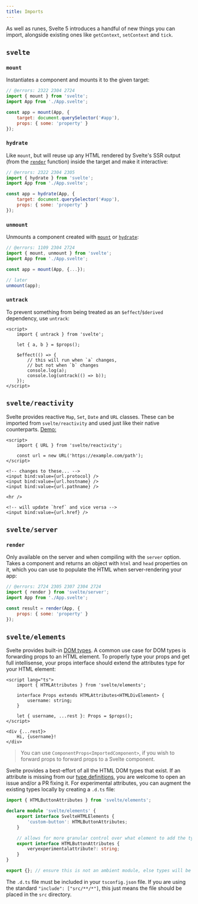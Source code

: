 ```yaml
---
title: Imports
---
```


As well as runes, Svelte 5 introduces a handful of new things you can import, alongside existing ones like `getContext`, `setContext` and `tick`.

## `svelte`

### `mount`

Instantiates a component and mounts it to the given target:

```js
// @errors: 2322 2304 2724
import { mount } from 'svelte';
import App from './App.svelte';

const app = mount(App, {
	target: document.querySelector('#app'),
	props: { some: 'property' }
});
```

### `hydrate`

Like `mount`, but will reuse up any HTML rendered by Svelte's SSR output (from the [`render`](#svelte-server-render) function) inside the target and make it interactive:

```js
// @errors: 2322 2304 2305
import { hydrate } from 'svelte';
import App from './App.svelte';

const app = hydrate(App, {
	target: document.querySelector('#app'),
	props: { some: 'property' }
});
```

### `unmount`

Unmounts a component created with [`mount`](#svelte-mount) or [`hydrate`](#svelte-hydrate):

```js
// @errors: 1109 2304 2724
import { mount, unmount } from 'svelte';
import App from './App.svelte';

const app = mount(App, {...});

// later
unmount(app);
```

### `untrack`

To prevent something from being treated as an `$effect`/`$derived` dependency, use `untrack`:

```svelte
<script>
	import { untrack } from 'svelte';

	let { a, b } = $props();

	$effect(() => {
		// this will run when `a` changes,
		// but not when `b` changes
		console.log(a);
		console.log(untrack(() => b));
	});
</script>
```

## `svelte/reactivity`

Svelte provides reactive `Map`, `Set`, `Date` and `URL` classes. These can be imported from `svelte/reactivity` and used just like their native counterparts. [Demo:](https://svelte-5-preview.vercel.app/#H4sIAAAAAAAAE32QzWrDMBCEX2Wri1uo7bvrBHrvqdBTUogqryuBfhZp5SQYv3slSsmpOc7uN8zsrmI2FpMYDqvw0qEYxCuReBZ8pSrSgpax6BRyVHUyJhUN8f7oj2wchciwwsf7G2wwx-Cg-bX0EaVisxi-Ni-FLbQKPjHkaGEHHs_V9NhoZkpD3-NFOrLYqeB6kqybp-Ia-1uYHx_aFpSW_hsTcADWmLDrOmjbsh-Np8zwZfw0LNJm3K0lqaMYOKhgt_8RHRLX0-8gtdAfUiAdb4XOxlrINElGOOmI8wmkn2AxCmHBmOTdetWw7ct7XZjMbHASA8eM2-f2A-JarmyZAQAA)

```svelte
<script>
	import { URL } from 'svelte/reactivity';

	const url = new URL('https://example.com/path');
</script>

<!-- changes to these... -->
<input bind:value={url.protocol} />
<input bind:value={url.hostname} />
<input bind:value={url.pathname} />

<hr />

<!-- will update `href` and vice versa -->
<input bind:value={url.href} />
```

## `svelte/server`

### `render`

Only available on the server and when compiling with the `server` option. Takes a component and returns an object with `html` and `head` properties on it, which you can use to populate the HTML when server-rendering your app:

```js
// @errors: 2724 2305 2307 2304 2724
import { render } from 'svelte/server';
import App from './App.svelte';

const result = render(App, {
	props: { some: 'property' }
});
```

## `svelte/elements`

Svelte provides built-in [DOM types](https://github.com/sveltejs/svelte/blob/master/packages/svelte/elements.d.ts). A common use case for DOM types is forwarding props to an HTML element. To properly type your props and get full intellisense, your props interface should extend the attributes type for your HTML element:

```svelte
<script lang="ts">
	import { HTMLAttributes } from 'svelte/elements';

	interface Props extends HTMLAttributes<HTMLDivElement> {
		username: string;
	}

	let { username, ...rest }: Props = $props();
</script>

<div {...rest}>
	Hi, {username}!
</div>
```

> You can use `ComponentProps<ImportedComponent>`, if you wish to forward props to forward props to a Svelte component.

Svelte provides a best-effort of all the HTML DOM types that exist. If an attribute is missing from our [type definitions](https://github.com/sveltejs/svelte/blob/master/packages/svelte/elements.d.ts), you are welcome to open an issue and/or a PR fixing it. For experimental attributes, you can augment the existing types locally by creating a `.d.ts` file:

```ts
import { HTMLButtonAttributes } from 'svelte/elements';

declare module 'svelte/elements' {
	export interface SvelteHTMLElements {
		'custom-button': HTMLButtonAttributes;
	}

	// allows for more granular control over what element to add the typings to
	export interface HTMLButtonAttributes {
		veryexperimentalattribute?: string;
	}
}

export {}; // ensure this is not an ambient module, else types will be overridden instead of augmented
```

The `.d.ts` file must be included in your `tsconfig.json` file. If you are using the standard `"include": ["src/**/*"]`, this just means the file should be placed in the `src` directory.

